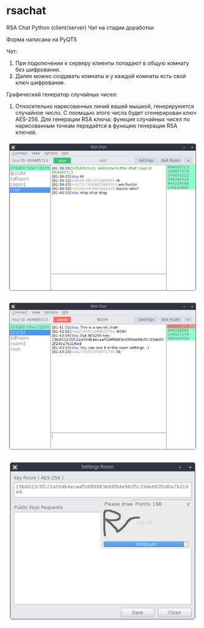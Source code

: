 # rsachat
RSA Chat Python (client/server) Чат на стадии доработки

Форма написана на PyQT5

Чат:
1. При подключении к серверу клиенты попадают в общую комнату без шифрования.
2. Далее можно создавать комнаты и у каждой комнаты есть свой ключ шифрования.

Графический генератор случайных чисел:
1. Относительно нарисованных линий вашей мышкой, генерируюется случайное число. С поомщью этого числа будет сгенерирован ключ AES-256. Для генерации RSA ключа: функция случайных чисел по нарисованным точкам передаётся в функцию генерации RSA ключей.

![programm](screenshots/screenshots_main.png)

![programm](screenshots/screenshots_mainRoom.png)

![programm](screenshots/screenshots_SettingsRoom.png)
